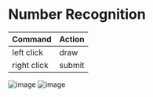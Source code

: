 # Number Recognition

| Command | Action |
| ----------- | ----------- |
|left click| draw|
|right click| submit|

![image](https://user-images.githubusercontent.com/80531783/150977100-816f06b9-9a40-43a5-84f8-b300da4170a6.png)
![image](https://user-images.githubusercontent.com/80531783/150977165-e81ec96d-4baf-4ef3-bdfd-720574401a47.png)
